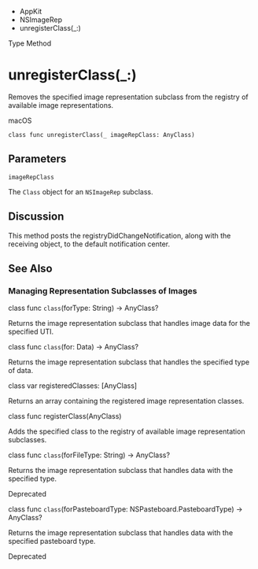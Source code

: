 

- AppKit
- NSImageRep
-  unregisterClass(\_:) 

Type Method

# unregisterClass(\_:)

Removes the specified image representation subclass from the registry of available image representations.

macOS

``` source
class func unregisterClass(_ imageRepClass: AnyClass)
```

## Parameters 

`imageRepClass`  

The `Class` object for an `NSImageRep` subclass.

## Discussion

This method posts the registryDidChangeNotification, along with the receiving object, to the default notification center.

## See Also

### Managing Representation Subclasses of Images

class func `class`(forType: String) -> AnyClass?

Returns the image representation subclass that handles image data for the specified UTI.

class func `class`(for: Data) -> AnyClass?

Returns the image representation subclass that handles the specified type of data.

class var registeredClasses: [AnyClass]

Returns an array containing the registered image representation classes.

class func registerClass(AnyClass)

Adds the specified class to the registry of available image representation subclasses.

class func `class`(forFileType: String) -> AnyClass?

Returns the image representation subclass that handles data with the specified type.

Deprecated

class func `class`(forPasteboardType: NSPasteboard.PasteboardType) -> AnyClass?

Returns the image representation subclass that handles data with the specified pasteboard type.

Deprecated

